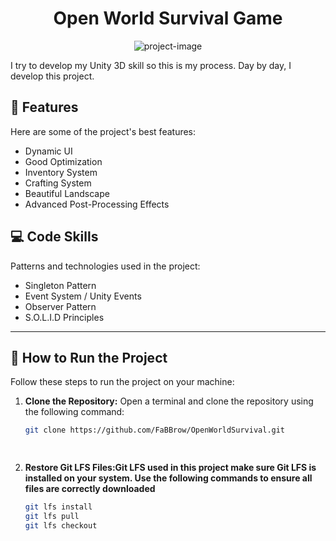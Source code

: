 <h1 align="center" id="title">Open World Survival Game</h1>

<p align="center"><img src="https://socialify.git.ci/FaBBrow/OpenWorldSurvival/image?font=Raleway&amp;language=1&amp;name=1&amp;owner=1&amp;pattern=Charlie%20Brown&amp;stargazers=1&amp;theme=Dark" alt="project-image"></p>

<p id="description">I try to develop my Unity 3D skill so this is my process. Day by day, I develop this project.</p>

<h2>🧐 Features</h2>

Here are some of the project's best features:

*   Dynamic UI
*   Good Optimization
*   Inventory System
*   Crafting System
*   Beautiful Landscape
*   Advanced Post-Processing Effects

<h2>💻 Code Skills</h2>

Patterns and technologies used in the project:

*   Singleton Pattern
*   Event System / Unity Events
*   Observer Pattern
*   S.O.L.I.D Principles

---

<h2>🚀 How to Run the Project</h2>

Follow these steps to run the project on your machine:

1. **Clone the Repository:**
   Open a terminal and clone the repository using the following command:
   ```bash
   git clone https://github.com/FaBBrow/OpenWorldSurvival.git

  
2. **Restore Git LFS Files:Git LFS used in this project make sure Git LFS is installed on your system. Use the following commands to ensure all files are correctly downloaded**
    ```bash
   git lfs install
   git lfs pull
   git lfs checkout
   

